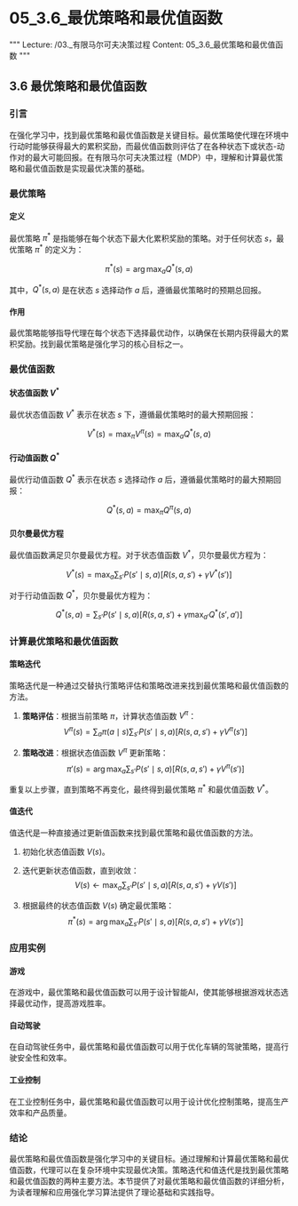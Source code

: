 # 05_3.6_最优策略和最优值函数

"""
Lecture: /03._有限马尔可夫决策过程
Content: 05_3.6_最优策略和最优值函数
"""

## 3.6 最优策略和最优值函数

### 引言

在强化学习中，找到最优策略和最优值函数是关键目标。最优策略使代理在环境中行动时能够获得最大的累积奖励，而最优值函数则评估了在各种状态下或状态-动作对的最大可能回报。在有限马尔可夫决策过程（MDP）中，理解和计算最优策略和最优值函数是实现最优决策的基础。

### 最优策略

#### 定义
最优策略 $\pi^*$ 是指能够在每个状态下最大化累积奖励的策略。对于任何状态 $s$，最优策略 $\pi^*$ 的定义为：

$$ \pi^*(s) = \arg\max_a Q^*(s, a) $$

其中，$Q^*(s, a)$ 是在状态 $s$ 选择动作 $a$ 后，遵循最优策略时的预期总回报。

#### 作用
最优策略能够指导代理在每个状态下选择最优动作，以确保在长期内获得最大的累积奖励。找到最优策略是强化学习的核心目标之一。

### 最优值函数

#### 状态值函数 $V^*$

最优状态值函数 $V^*$ 表示在状态 $s$ 下，遵循最优策略时的最大预期回报：

$$ V^*(s) = \max_{\pi} V^{\pi}(s) = \max_a Q^*(s, a) $$

#### 行动值函数 $Q^*$

最优行动值函数 $Q^*$ 表示在状态 $s$ 选择动作 $a$ 后，遵循最优策略时的最大预期回报：

$$ Q^*(s, a) = \max_{\pi} Q^{\pi}(s, a) $$

#### 贝尔曼最优方程

最优值函数满足贝尔曼最优方程。对于状态值函数 $V^*$，贝尔曼最优方程为：

$$ V^*(s) = \max_a \sum_{s'} P(s' \mid s, a) \left[ R(s, a, s') + \gamma V^*(s') \right] $$

对于行动值函数 $Q^*$，贝尔曼最优方程为：

$$ Q^*(s, a) = \sum_{s'} P(s' \mid s, a) \left[ R(s, a, s') + \gamma \max_{a'} Q^*(s', a') \right] $$

### 计算最优策略和最优值函数

#### 策略迭代

策略迭代是一种通过交替执行策略评估和策略改进来找到最优策略和最优值函数的方法。

1. **策略评估**：根据当前策略 $\pi$，计算状态值函数 $V^{\pi}$：
   $$ V^{\pi}(s) = \sum_{a} \pi(a \mid s) \sum_{s'} P(s' \mid s, a) \left[ R(s, a, s') + \gamma V^{\pi}(s') \right] $$

2. **策略改进**：根据状态值函数 $V^{\pi}$ 更新策略：
   $$ \pi'(s) = \arg\max_a \sum_{s'} P(s' \mid s, a) \left[ R(s, a, s') + \gamma V^{\pi}(s') \right] $$

重复以上步骤，直到策略不再变化，最终得到最优策略 $\pi^*$ 和最优值函数 $V^*$。

#### 值迭代

值迭代是一种直接通过更新值函数来找到最优策略和最优值函数的方法。

1. 初始化状态值函数 $V(s)$。
2. 迭代更新状态值函数，直到收敛：
   $$ V(s) \leftarrow \max_a \sum_{s'} P(s' \mid s, a) \left[ R(s, a, s') + \gamma V(s') \right] $$

3. 根据最终的状态值函数 $V(s)$ 确定最优策略：
   $$ \pi^*(s) = \arg\max_a \sum_{s'} P(s' \mid s, a) \left[ R(s, a, s') + \gamma V(s') \right] $$

### 应用实例

#### 游戏
在游戏中，最优策略和最优值函数可以用于设计智能AI，使其能够根据游戏状态选择最优动作，提高游戏胜率。

#### 自动驾驶
在自动驾驶任务中，最优策略和最优值函数可以用于优化车辆的驾驶策略，提高行驶安全性和效率。

#### 工业控制
在工业控制任务中，最优策略和最优值函数可以用于设计优化控制策略，提高生产效率和产品质量。

### 结论

最优策略和最优值函数是强化学习中的关键目标。通过理解和计算最优策略和最优值函数，代理可以在复杂环境中实现最优决策。策略迭代和值迭代是找到最优策略和最优值函数的两种主要方法。本节提供了对最优策略和最优值函数的详细分析，为读者理解和应用强化学习算法提供了理论基础和实践指导。